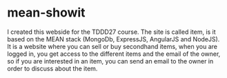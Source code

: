 # mean-showit

I created this webside for the TDDD27 course. 
The site is called item, is it based on the MEAN stack (MongoDb, ExpressJS, AngularJS and NodeJS). It is a website where you can sell or buy secondhand items, when you are logged in, you get access to the different items and the email of the owner, so if you are interested in an item, you can send an email to the owner in order to discuss about the item.
